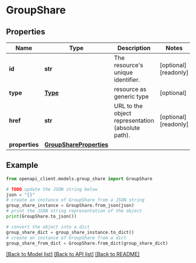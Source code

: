 # GroupShare


## Properties

Name | Type | Description | Notes
------------ | ------------- | ------------- | -------------
**id** | **str** | The resource&#39;s unique identifier. | [optional] [readonly] 
**type** | [**Type**](Type.md) | resource as generic type | [optional] 
**href** | **str** | URL to the object representation (absolute path). | [optional] [readonly] 
**properties** | [**GroupShareProperties**](GroupShareProperties.md) |  | 

## Example

```python
from openapi_client.models.group_share import GroupShare

# TODO update the JSON string below
json = "{}"
# create an instance of GroupShare from a JSON string
group_share_instance = GroupShare.from_json(json)
# print the JSON string representation of the object
print(GroupShare.to_json())

# convert the object into a dict
group_share_dict = group_share_instance.to_dict()
# create an instance of GroupShare from a dict
group_share_from_dict = GroupShare.from_dict(group_share_dict)
```
[[Back to Model list]](../README.md#documentation-for-models) [[Back to API list]](../README.md#documentation-for-api-endpoints) [[Back to README]](../README.md)


